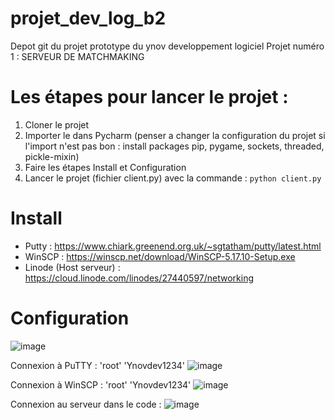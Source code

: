 # projet_dev_log_b2
Depot git du projet prototype du ynov developpement logiciel Projet numéro 1 : SERVEUR DE MATCHMAKING

# Les étapes pour lancer le projet :

1. Cloner le projet 
2. Importer le dans Pycharm (penser a changer la configuration du projet si l'import n'est pas bon : install packages pip, pygame, sockets, threaded, pickle-mixin)
3. Faire les étapes Install et Configuration
4. Lancer le projet (fichier client.py) avec la commande : ```python client.py```

# Install

  - Putty : https://www.chiark.greenend.org.uk/~sgtatham/putty/latest.html
  - WinSCP : https://winscp.net/download/WinSCP-5.17.10-Setup.exe
  - Linode (Host serveur) : https://cloud.linode.com/linodes/27440597/networking

# Configuration

![image](https://user-images.githubusercontent.com/56391911/120390534-1c8f5700-c32e-11eb-81fe-11153142f4df.png)

Connexion à PuTTY : 'root' 'Ynovdev1234'
![image](https://user-images.githubusercontent.com/56391911/120390869-8c054680-c32e-11eb-9e99-70c5103933c2.png)

Connexion à WinSCP : 'root' 'Ynovdev1234'
![image](https://user-images.githubusercontent.com/56391911/120391006-b6ef9a80-c32e-11eb-87ff-7509e5581a18.png)

Connexion au serveur dans le code :
![image](https://user-images.githubusercontent.com/56391911/120391244-0a61e880-c32f-11eb-9611-5913ce001370.png)
